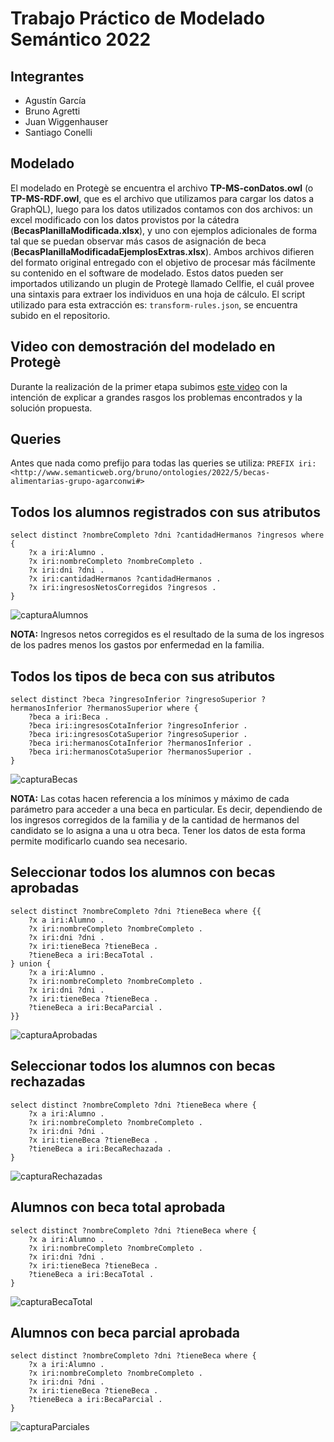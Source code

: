 # Trabajo Práctico de Modelado Semántico 2022
## Integrantes
* Agustín García
* Bruno Agretti
* Juan Wiggenhauser
* Santiago Conelli

## Modelado
El modelado en Protegè se encuentra el archivo **TP-MS-conDatos.owl** (o **TP-MS-RDF.owl**, que es el archivo que utilizamos para cargar los datos a GraphQL), luego para los datos utilizados contamos con dos archivos: un excel modificado con los datos provistos por la cátedra (**BecasPlanillaModificada.xlsx**), y uno con ejemplos adicionales de forma tal que se puedan observar más casos de asignación de beca (**BecasPlanillaModificadaEjemplosExtras.xlsx**). Ambos archivos difieren del formato original entregado con el objetivo de procesar más fácilmente su contenido en el software de modelado.
Estos datos pueden ser importados utilizando un plugin de Protegè llamado Cellfie, el cuál provee una sintaxis para extraer los individuos en una hoja de cálculo. El script utilizado para esta extracción es: `transform-rules.json`, se encuentra subido en el repositorio.

## Video con demostración del modelado en Protegè
Durante la realización de la primer etapa subimos [este video](https://www.youtube.com/watch?v=Af2zAfW4mm0&t=202s&ab_channel=BrunoAgretti) con la intención de explicar a grandes rasgos los problemas encontrados y la solución propuesta.

## Queries
Antes que nada como prefijo para todas las queries se utiliza: ` PREFIX iri: <http://www.semanticweb.org/bruno/ontologies/2022/5/becas-alimentarias-grupo-agarconwi#> `

## Todos los alumnos registrados con sus atributos
```
select distinct ?nombreCompleto ?dni ?cantidadHermanos ?ingresos where {
	?x a iri:Alumno .
    ?x iri:nombreCompleto ?nombreCompleto .
    ?x iri:dni ?dni .
    ?x iri:cantidadHermanos ?cantidadHermanos .
    ?x iri:ingresosNetosCorregidos ?ingresos .
}
```
![capturaAlumnos](https://user-images.githubusercontent.com/62401276/182728723-94385045-3195-4ab3-8249-d34dcdc720ae.png)

**NOTA:** Ingresos netos corregidos es el resultado de la suma de los ingresos de los padres menos los gastos por enfermedad en la familia.

## Todos los tipos de beca con sus atributos
```
select distinct ?beca ?ingresoInferior ?ingresoSuperior ?hermanosInferior ?hermanosSuperior where {
	?beca a iri:Beca .
    ?beca iri:ingresosCotaInferior ?ingresoInferior .
    ?beca iri:ingresosCotaSuperior ?ingresoSuperior .
    ?beca iri:hermanosCotaInferior ?hermanosInferior .
    ?beca iri:hermanosCotaSuperior ?hermanosSuperior .
}
```
![capturaBecas](https://user-images.githubusercontent.com/62401276/182728696-a3eca04f-4eb7-4da6-8f88-b76f03f1dc77.png)

**NOTA:** Las cotas hacen referencia a los mínimos y máximo de cada parámetro para acceder a una beca en particular. Es decir, dependiendo de los ingresos corregidos de la familia y de la cantidad de hermanos del candidato se lo asigna a una u otra beca. Tener los datos de esta forma permite modificarlo cuando sea necesario. 

## Seleccionar todos los alumnos con becas aprobadas
```
select distinct ?nombreCompleto ?dni ?tieneBeca where {{
	?x a iri:Alumno .
    ?x iri:nombreCompleto ?nombreCompleto .
    ?x iri:dni ?dni .
    ?x iri:tieneBeca ?tieneBeca .
    ?tieneBeca a iri:BecaTotal . 
} union {
    ?x a iri:Alumno .
    ?x iri:nombreCompleto ?nombreCompleto .
    ?x iri:dni ?dni .
    ?x iri:tieneBeca ?tieneBeca .
    ?tieneBeca a iri:BecaParcial .
}}
```
![capturaAprobadas](https://user-images.githubusercontent.com/62401276/182728652-181a493e-f8be-4fee-ab93-37e7d4ba4772.png)

## Seleccionar todos los alumnos con becas rechazadas
```
select distinct ?nombreCompleto ?dni ?tieneBeca where { 
	?x a iri:Alumno .
    ?x iri:nombreCompleto ?nombreCompleto .
    ?x iri:dni ?dni .
    ?x iri:tieneBeca ?tieneBeca .
    ?tieneBeca a iri:BecaRechazada . 
}
``` 
![capturaRechazadas](https://user-images.githubusercontent.com/62401276/182728866-2895ab16-ecb5-4228-93a5-9924f2ef2209.png)


## Alumnos con beca total aprobada
```
select distinct ?nombreCompleto ?dni ?tieneBeca where {
	?x a iri:Alumno .
    ?x iri:nombreCompleto ?nombreCompleto .
    ?x iri:dni ?dni .
    ?x iri:tieneBeca ?tieneBeca .
    ?tieneBeca a iri:BecaTotal . 
}
```
![capturaBecaTotal](https://user-images.githubusercontent.com/62401276/182728846-6f3df5cb-d268-41bd-992c-846a63aa04aa.png)


## Alumnos con beca parcial aprobada
```
select distinct ?nombreCompleto ?dni ?tieneBeca where {
	?x a iri:Alumno .
    ?x iri:nombreCompleto ?nombreCompleto .
    ?x iri:dni ?dni .
    ?x iri:tieneBeca ?tieneBeca .
    ?tieneBeca a iri:BecaParcial . 
}
```
![capturaParciales](https://user-images.githubusercontent.com/62401276/182728756-cdde4706-5fd7-4a66-8a1f-5b557bd36bd9.png)


